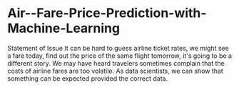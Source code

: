 # Air--Fare-Price-Prediction-with-Machine-Learning
Statement of Issue It can be hard to guess airline ticket rates, we might see a fare today, find out the price of the same flight tomorrow, it's going to be a different story. We may have heard travelers sometimes complain that the costs of airline fares are too volatile. As data scientists, we can show that something can be expected provided the correct data.
